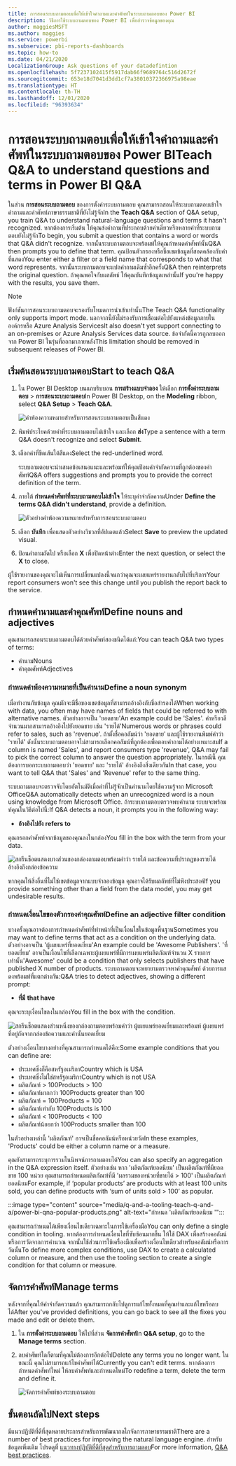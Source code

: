 ```yaml
---
title: การสอนระบบถามตอบเพื่อให้เข้าใจคำถามและคำศัพท์ในระบบถามตอบของ Power BI
description: วิธีการใช้ระบบถามตอบของ Power BI เพื่อสำรวจข้อมูลของคุณ
author: maggiesMSFT
ms.author: maggies
ms.service: powerbi
ms.subservice: pbi-reports-dashboards
ms.topic: how-to
ms.date: 04/21/2020
LocalizationGroup: Ask questions of your datadefintion
ms.openlocfilehash: 5f7237102415f5917dab66f9689764c516d2672f
ms.sourcegitcommit: 653e18d7041d3dd1cf7a38010372366975a98eae
ms.translationtype: HT
ms.contentlocale: th-TH
ms.lasthandoff: 12/01/2020
ms.locfileid: "96393634"
---
```

# <a name="teach-qa-to-understand-questions-and-terms-in-power-bi-qa"></a><span data-ttu-id="e27c2-103">การสอนระบบถามตอบเพื่อให้เข้าใจคำถามและคำศัพท์ในระบบถามตอบของ Power BI</span><span class="sxs-lookup"><span data-stu-id="e27c2-103">Teach Q&A to understand questions and terms in Power BI Q&A</span></span>

<span data-ttu-id="e27c2-104">ในส่วน **การสอนระบบถามตอบ** ของการตั้งค่าระบบถามตอบ คุณสามารถสอนให้ระบบถามตอบเข้าใจคำถามและคำศัพท์ภาษาธรรมชาติที่ยังไม่รู้จัก</span><span class="sxs-lookup"><span data-stu-id="e27c2-104">In the **Teach Q&A** section of Q&A setup, you train Q&A to understand natural-language questions and terms it hasn't recognized.</span></span> <span data-ttu-id="e27c2-105">หากต้องการเริ่มต้น ให้คุณส่งคำถามที่ประกอบด้วยคำเดี่ยวหรือหลายคำที่ระบบถามตอบยังไม่รู้จัก</span><span class="sxs-lookup"><span data-stu-id="e27c2-105">To begin, you submit a question that contains a word or words that Q&A didn't recognize.</span></span> <span data-ttu-id="e27c2-106">จากนั้นระบบถามตอบจะพร้อมท์ให้คุณกำหนดคำศัพท์นั้น</span><span class="sxs-lookup"><span data-stu-id="e27c2-106">Q&A then prompts you to define that term.</span></span> <span data-ttu-id="e27c2-107">คุณป้อนตัวกรองหรือชื่อเขตข้อมูลที่สอดคล้องกับคำที่แสดง</span><span class="sxs-lookup"><span data-stu-id="e27c2-107">You enter either a filter or a field name that corresponds to what that word represents.</span></span> <span data-ttu-id="e27c2-108">จากนั้นระบบถามตอบจะแปลคำถามเดิมซ้ำอีกครั้ง</span><span class="sxs-lookup"><span data-stu-id="e27c2-108">Q&A then reinterprets the original question.</span></span> <span data-ttu-id="e27c2-109">ถ้าคุณพอใจกับผลลัพธ์ ให้คุณบันทึกข้อมูลเหล่านั้น</span><span class="sxs-lookup"><span data-stu-id="e27c2-109">If you're happy with the results, you save them.</span></span>

> [!NOTE]
> <span data-ttu-id="e27c2-110">ฟังก์ชันการสอนระบบถามตอบจะรองรับโหมดการนำเข้าเท่านั้น</span><span class="sxs-lookup"><span data-stu-id="e27c2-110">The Teach Q&A functionality only supports import mode.</span></span> <span data-ttu-id="e27c2-111">นอกจากนี้ยังไม่รองรับการเชื่อมต่อไปยังแหล่งข้อมูลภายในองค์กรหรือ Azure Analysis Services</span><span class="sxs-lookup"><span data-stu-id="e27c2-111">It also doesn't yet support connecting to an on-premises or Azure Analysis Services data source.</span></span> <span data-ttu-id="e27c2-112">ข้อจำกัดนี้ควรถูกลบออกจาก Power BI ในรุ่นที่ออกมาภายหลัง</span><span class="sxs-lookup"><span data-stu-id="e27c2-112">This limitation should be removed in subsequent releases of Power BI.</span></span>

## <a name="start-to-teach-qa"></a><span data-ttu-id="e27c2-113">เริ่มต้นสอนระบบถามตอบ</span><span class="sxs-lookup"><span data-stu-id="e27c2-113">Start to teach Q&A</span></span>

1. <span data-ttu-id="e27c2-114">ใน Power BI Desktop บนแถบริบบอน **การสร้างแบบจำลอง** ให้เลือก **การตั้งค่าระบบถามตอบ** > **การสอนระบบถามตอบ**</span><span class="sxs-lookup"><span data-stu-id="e27c2-114">In Power BI Desktop, on the **Modeling** ribbon, select **Q&A Setup** > **Teach Q&A**.</span></span>

    ![คำพ้องความหมายสำหรับการสอนระบบถามตอบเป็นสีแดง](media/q-and-a-tooling-teach-q-and-a/qna-tooling-teach-synonym-red.png)

2. <span data-ttu-id="e27c2-116">พิมพ์ประโยคด้วยคำที่ระบบถามตอบไม่เข้าใจ และเลือก **ส่ง**</span><span class="sxs-lookup"><span data-stu-id="e27c2-116">Type a sentence with a term Q&A doesn't recognize and select **Submit**.</span></span>

3. <span data-ttu-id="e27c2-117">เลือกคำที่ขีดเส้นใต้สีแดง</span><span class="sxs-lookup"><span data-stu-id="e27c2-117">Select the red-underlined word.</span></span> 

    <span data-ttu-id="e27c2-118">ระบบถามตอบจะนำเสนอข้อเสนอแนะและพร้อมท์ให้คุณป้อนคำจำกัดความที่ถูกต้องของคำศัพท์</span><span class="sxs-lookup"><span data-stu-id="e27c2-118">Q&A offers suggestions and prompts you to provide the correct definition of the term.</span></span> 
    
3. <span data-ttu-id="e27c2-119">ภายใต้ **กำหนดคำศัพท์ที่ระบบถามตอบไม่เข้าใจ** ให้ระบุคำจำกัดความ</span><span class="sxs-lookup"><span data-stu-id="e27c2-119">Under **Define the terms Q&A didn't understand**, provide a definition.</span></span>

    ![ตัวอย่างคำพ้องความหมายสำหรับการสอนระบบถามตอบ](media/q-and-a-tooling-teach-q-and-a/qna-tooling-teach-fixpreview.png)

4. <span data-ttu-id="e27c2-121">เลือก **บันทึก** เพื่อแสดงตัวอย่างวิชวลที่อัปเดตแล้ว</span><span class="sxs-lookup"><span data-stu-id="e27c2-121">Select **Save** to preview the updated visual.</span></span>

5. <span data-ttu-id="e27c2-122">ป้อนคำถามถัดไป หรือเลือก **X** เพื่อปิดหน้าต่าง</span><span class="sxs-lookup"><span data-stu-id="e27c2-122">Enter the next question, or select the **X** to close.</span></span>

<span data-ttu-id="e27c2-123">ผู้ใช้รายงานของคุณจะไม่เห็นการเปลี่ยนแปลงนี้จนกว่าคุณจะเผยแพร่รายงานกลับไปที่บริการ</span><span class="sxs-lookup"><span data-stu-id="e27c2-123">Your report consumers won't see this change until you publish the report back to the service.</span></span>

## <a name="define-nouns-and-adjectives"></a><span data-ttu-id="e27c2-124">กำหนดคำนามและคำคุณศัพท์</span><span class="sxs-lookup"><span data-stu-id="e27c2-124">Define nouns and adjectives</span></span>

<span data-ttu-id="e27c2-125">คุณสามารถสอนระบบถามตอบได้ด้วยคำศัพท์สองชนิดได้แก่:</span><span class="sxs-lookup"><span data-stu-id="e27c2-125">You can teach Q&A two types of terms:</span></span>

- <span data-ttu-id="e27c2-126">คำนาม</span><span class="sxs-lookup"><span data-stu-id="e27c2-126">Nouns</span></span>
- <span data-ttu-id="e27c2-127">คำคุณศัพท์</span><span class="sxs-lookup"><span data-stu-id="e27c2-127">Adjectives</span></span>

### <a name="define-a-noun-synonym"></a><span data-ttu-id="e27c2-128">กำหนดคำพ้องความหมายที่เป็นคำนาม</span><span class="sxs-lookup"><span data-stu-id="e27c2-128">Define a noun synonym</span></span>

<span data-ttu-id="e27c2-129">เมื่อทำงานกับข้อมูล คุณมักจะมีชื่อของเขตข้อมูลที่สามารถอ้างอิงกับชื่อสำรองได้</span><span class="sxs-lookup"><span data-stu-id="e27c2-129">When working with data, you often may have names of fields that could be referred to with alternative names.</span></span> <span data-ttu-id="e27c2-130">ตัวอย่างอาจเป็น 'ยอดขาย'</span><span class="sxs-lookup"><span data-stu-id="e27c2-130">An example could be 'Sales'.</span></span> <span data-ttu-id="e27c2-131">คำหรือวลีจำนวนมากสามารถอ้างอิงไปยังยอดขาย เช่น 'รายได้'</span><span class="sxs-lookup"><span data-stu-id="e27c2-131">Numerous words or phrases could refer to sales, such as 'revenue'.</span></span> <span data-ttu-id="e27c2-132">ถ้าตั้งชื่อคอลัมน์ว่า 'ยอดขาย' และผู้ใช้รายงานพิมพ์คำว่า 'รายได้' ดังนั้นระบบถามตอบอาจไม่สามารถเลือกคอลัมน์ที่ถูกต้องเพื่อตอบคำถามได้อย่างเหมาะสม</span><span class="sxs-lookup"><span data-stu-id="e27c2-132">If a column is named 'Sales', and report consumers type 'revenue', Q&A may fail to pick the correct column to answer the question appropriately.</span></span> <span data-ttu-id="e27c2-133">ในกรณีนี้ คุณต้องการบอกระบบถามตอบว่า 'ยอดขาย' และ 'รายได้' อ้างอิงถึงสิ่งเดียวกัน</span><span class="sxs-lookup"><span data-stu-id="e27c2-133">In that case, you want to tell Q&A that 'Sales' and 'Revenue' refer to the same thing.</span></span>

<span data-ttu-id="e27c2-134">ระบบถามตอบจะตรวจจับโดยอัตโนมัติเมื่อคำที่ไม่รู้จักเป็นคำนามโดยใช้ความรู้จาก Microsoft Office</span><span class="sxs-lookup"><span data-stu-id="e27c2-134">Q&A automatically detects when an unrecognized word is a noun using knowledge from Microsoft Office.</span></span> <span data-ttu-id="e27c2-135">ถ้าระบบถามตอบตรวจพบคำนาม ระบบจะพร้อมท์คุณในวิธีต่อไปนี้:</span><span class="sxs-lookup"><span data-stu-id="e27c2-135">If Q&A detects a noun, it prompts you in the following way:</span></span>

- <span data-ttu-id="e27c2-136"><your term> **อ้างอิงไปยัง**</span><span class="sxs-lookup"><span data-stu-id="e27c2-136"><your term> **refers to**</span></span> 

<span data-ttu-id="e27c2-137">คุณกรอกคำศัพท์จากข้อมูลของคุณลงในกล่อง</span><span class="sxs-lookup"><span data-stu-id="e27c2-137">You fill in the box with the term from your data.</span></span>

![สกรีนช็อตแสดงบางส่วนของกล่องถามตอบพร้อมคำว่า รายได้ และข้อความที่ปรากฏของรายได้อ้างอิงถึงกล่องข้อความ](media/q-and-a-tooling-teach-q-and-a/qna-tooling-synonym-prompt.png)

<span data-ttu-id="e27c2-139">หากคุณให้สิ่งอื่นที่ไม่ใช่เขตข้อมูลจากแบบจำลองข้อมูล คุณอาจได้รับผลลัพธ์ที่ไม่พึงประสงค์</span><span class="sxs-lookup"><span data-stu-id="e27c2-139">If you provide something other than a field from the data model, you may get undesirable results.</span></span>

### <a name="define-an-adjective-filter-condition"></a><span data-ttu-id="e27c2-140">กำหนดเงื่อนไขของตัวกรองคำคุณศัพท์</span><span class="sxs-lookup"><span data-stu-id="e27c2-140">Define an adjective filter condition</span></span>

<span data-ttu-id="e27c2-141">บางครั้งคุณอาจต้องการกำหนดคำศัพท์ที่ทำหน้าที่เป็นเงื่อนไขในข้อมูลพื้นฐาน</span><span class="sxs-lookup"><span data-stu-id="e27c2-141">Sometimes you may want to define terms that act as a condition on the underlying data.</span></span> <span data-ttu-id="e27c2-142">ตัวอย่างอาจเป็น 'ผู้เผยแพร่ที่ยอดเยี่ยม'</span><span class="sxs-lookup"><span data-stu-id="e27c2-142">An example could be 'Awesome Publishers'.</span></span> <span data-ttu-id="e27c2-143">'ที่ยอดเยี่ยม' อาจเป็นเงื่อนไขที่เลือกเฉพาะผู้เผยแพร่ที่มีการเผยแพร่ผลิตภัณฑ์จำนวน X รายการเท่านั้น</span><span class="sxs-lookup"><span data-stu-id="e27c2-143">'Awesome' could be a condition that only selects publishers that have published X number of products.</span></span> <span data-ttu-id="e27c2-144">ระบบถามตอบจะพยายามตรวจหาคำคุณศัพท์ ด้วยการแสดงพร้อมท์ที่แตกต่างกัน:</span><span class="sxs-lookup"><span data-stu-id="e27c2-144">Q&A tries to detect adjectives, showing a different prompt:</span></span>

- <span data-ttu-id="e27c2-145"><field name> **ที่มี**</span><span class="sxs-lookup"><span data-stu-id="e27c2-145"><field name> **that have**</span></span>  

<span data-ttu-id="e27c2-146">คุณจะระบุเงื่อนไขลงในกล่อง</span><span class="sxs-lookup"><span data-stu-id="e27c2-146">You fill in the box with the condition.</span></span>

![สกรีนช็อตแสดงส่วนหนึ่งของกล่องถามตอบพร้อมคำว่า ผู้เผยแพร่ยอดเยี่ยมและพร้อมท์ ผู้เผยแพร่ ที่อยู่ถัดจากกล่องข้อความและคำนั้นยอดเยี่ยม](media/q-and-a-tooling-teach-q-and-a/qna-tooling-adjectives.png)

<span data-ttu-id="e27c2-148">ตัวอย่างเงื่อนไขบางอย่างที่คุณสามารถกำหนดได้คือ:</span><span class="sxs-lookup"><span data-stu-id="e27c2-148">Some example conditions that you can define are:</span></span>

- <span data-ttu-id="e27c2-149">ประเทศซึ่งก็คือสหรัฐอเมริกา</span><span class="sxs-lookup"><span data-stu-id="e27c2-149">Country which is USA</span></span>
- <span data-ttu-id="e27c2-150">ประเทศซึ่งไม่ใช่สหรัฐอเมริกา</span><span class="sxs-lookup"><span data-stu-id="e27c2-150">Country which is not USA</span></span>
- <span data-ttu-id="e27c2-151">ผลิตภัณฑ์ > 100</span><span class="sxs-lookup"><span data-stu-id="e27c2-151">Products > 100</span></span>
- <span data-ttu-id="e27c2-152">ผลิตภัณฑ์มากกว่า 100</span><span class="sxs-lookup"><span data-stu-id="e27c2-152">Products greater than 100</span></span>
- <span data-ttu-id="e27c2-153">ผลิตภัณฑ์ = 100</span><span class="sxs-lookup"><span data-stu-id="e27c2-153">Products = 100</span></span>
- <span data-ttu-id="e27c2-154">ผลิตภัณฑ์เท่ากับ 100</span><span class="sxs-lookup"><span data-stu-id="e27c2-154">Products is 100</span></span>
- <span data-ttu-id="e27c2-155">ผลิตภัณฑ์ < 100</span><span class="sxs-lookup"><span data-stu-id="e27c2-155">Products < 100</span></span>
- <span data-ttu-id="e27c2-156">ผลิตภัณฑ์น้อยกว่า 100</span><span class="sxs-lookup"><span data-stu-id="e27c2-156">Products smaller than 100</span></span>

<span data-ttu-id="e27c2-157">ในตัวอย่างเหล่านี้ 'ผลิตภัณฑ์' อาจเป็นชื่อคอลัมน์หรือหน่วยวัด</span><span class="sxs-lookup"><span data-stu-id="e27c2-157">In these examples, 'Products' could be either a column name or a measure.</span></span> 

<span data-ttu-id="e27c2-158">คุณยังสามารถระบุการรวมในนิพจน์การถามตอบได้</span><span class="sxs-lookup"><span data-stu-id="e27c2-158">You can also specify an aggregation in the Q&A expression itself.</span></span> <span data-ttu-id="e27c2-159">ตัวอย่างเช่น หาก 'ผลิตภัณฑ์ยอดนิยม' เป็นผลิตภัณฑ์ที่มียอดขาย 100 หน่วย คุณสามารถกำหนดผลิตภัณฑ์ที่มี 'ผลรวมของหน่วยที่ขายได้ > 100' เป็นผลิตภัณฑ์ยอดนิยม</span><span class="sxs-lookup"><span data-stu-id="e27c2-159">For example, if ‘popular products’ are products with at least 100 units sold, you can define products with ‘sum of units sold > 100’ as popular.</span></span>  

:::image type="content" source="media/q-and-a-tooling-teach-q-and-a/power-bi-qna-popular-products.png" alt-text="กำหนด 'ผลิตภัณฑ์ยอดนิยม '":::

<span data-ttu-id="e27c2-161">คุณสามารถกำหนดได้เพียงเงื่อนไขเดียวเฉพาะในการใช้เครื่องมือ</span><span class="sxs-lookup"><span data-stu-id="e27c2-161">You can only define a single condition in tooling.</span></span> <span data-ttu-id="e27c2-162">หากต้องการกำหนดเงื่อนไขที่ซับซ้อนมากขึ้น ให้ใช้ DAX เพื่อสร้างคอลัมน์หรือการวัดจากการคำนวณ จากนั้นใช้ส่วนการใช้เครื่องมือเพื่อสร้างเงื่อนไขเดียวสำหรับคอลัมน์หรือการวัดนั้น</span><span class="sxs-lookup"><span data-stu-id="e27c2-162">To define more complex conditions, use DAX to create a calculated column or measure, and then use the tooling section to create a single condition for that column or measure.</span></span>

## <a name="manage-terms"></a><span data-ttu-id="e27c2-163">จัดการคำศัพท์</span><span class="sxs-lookup"><span data-stu-id="e27c2-163">Manage terms</span></span>

<span data-ttu-id="e27c2-164">หลังจากที่คุณให้คำจำกัดความแล้ว คุณสามารถกลับไปดูการแก้ไขทั้งหมดที่คุณทำและแก้ไขหรือลบได้</span><span class="sxs-lookup"><span data-stu-id="e27c2-164">After you've provided definitions, you can go back to see all the fixes you made and edit or delete them.</span></span> 

1. <span data-ttu-id="e27c2-165">ใน **การตั้งค่าระบบถามตอบ** ให้ไปที่ส่วน **จัดการคำศัพท์**</span><span class="sxs-lookup"><span data-stu-id="e27c2-165">In **Q&A setup**, go to the **Manage terms** section.</span></span>

2. <span data-ttu-id="e27c2-166">ลบคำศัพท์ใดก็ตามที่คุณไม่ต้องการอีกต่อไป</span><span class="sxs-lookup"><span data-stu-id="e27c2-166">Delete any terms you no longer want.</span></span> <span data-ttu-id="e27c2-167">ในขณะนี้ คุณไม่สามารถแก้ไขคำศัพท์ได้</span><span class="sxs-lookup"><span data-stu-id="e27c2-167">Currently you can't edit terms.</span></span> <span data-ttu-id="e27c2-168">หากต้องการกำหนดคำศัพท์ใหม่ ให้ลบคำศัพท์และกำหนดใหม่</span><span class="sxs-lookup"><span data-stu-id="e27c2-168">To redefine a term, delete the term and define it.</span></span>

    ![จัดการคำศัพท์ของระบบถามตอบ](media/q-and-a-tooling-teach-q-and-a/qna-manage-terms.png)

## <a name="next-steps"></a><span data-ttu-id="e27c2-170">ขั้นตอนถัดไป</span><span class="sxs-lookup"><span data-stu-id="e27c2-170">Next steps</span></span>

<span data-ttu-id="e27c2-171">มีแนวปฏิบัติที่ดีที่สุดหลายประการสำหรับการพัฒนากลไกจัดการภาษาธรรมชาติ</span><span class="sxs-lookup"><span data-stu-id="e27c2-171">There are a number of best practices for improving the natural language engine.</span></span> <span data-ttu-id="e27c2-172">สำหรับข้อมูลเพิ่มเติม โปรดดูที่ [แนวทางปฏิบัติที่ดีที่สุดสำหรับการถามตอบ](q-and-a-best-practices.md)</span><span class="sxs-lookup"><span data-stu-id="e27c2-172">For more information, [Q&A best practices](q-and-a-best-practices.md).</span></span>
